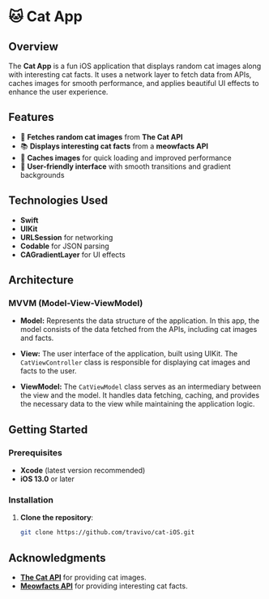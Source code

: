 # **🐱 Cat App**

## **Overview**

The **Cat App** is a fun iOS application that displays random cat images along with interesting cat facts. It uses a network layer to fetch data from APIs, caches images for smooth performance, and applies beautiful UI effects to enhance the user experience.

## **Features**

- 📸 **Fetches random cat images** from **The Cat API**
- 📚 **Displays interesting cat facts** from a **meowfacts API**
- 🚀 **Caches images** for quick loading and improved performance
- 🎨 **User-friendly interface** with smooth transitions and gradient backgrounds

## **Technologies Used**

- **Swift**
- **UIKit**
- **URLSession** for networking
- **Codable** for JSON parsing
- **CAGradientLayer** for UI effects

## **Architecture**

### **MVVM (Model-View-ViewModel)**

- **Model:** Represents the data structure of the application. In this app, the model consists of the data fetched from the APIs, including cat images and facts.

- **View:** The user interface of the application, built using UIKit. The `CatViewController` class is responsible for displaying cat images and facts to the user.

- **ViewModel:** The `CatViewModel` class serves as an intermediary between the view and the model. It handles data fetching, caching, and provides the necessary data to the view while maintaining the application logic.

## **Getting Started**

### **Prerequisites**

- **Xcode** (latest version recommended)
- **iOS 13.0** or later

### **Installation**

1. **Clone the repository**:
   ```bash
   git clone https://github.com/travivo/cat-iOS.git
   
## **Acknowledgments**

- **[The Cat API](https://developers.thecatapi.com/view-account/ylX4blBYT9FaoVd6OhvR?report=bOoHBz-8t)** for providing cat images.
- **[Meowfacts API](https://github.com/wh-iterabb-it/meowfacts)** for providing interesting cat facts.
